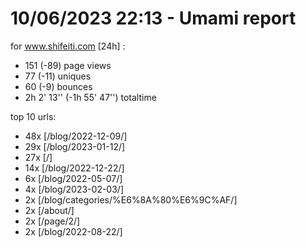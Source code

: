 # 10/06/2023 22:13 - Umami report
for www.shifeiti.com [24h] :

 - 151 (-89) page views
 - 77 (-11) uniques
 - 60 (-9) bounces
 - 2h 2' 13'' (-1h 55' 47'') totaltime


top 10 urls:
 - 48x [/blog/2022-12-09/]
 - 29x [/blog/2023-01-12/]
 - 27x [/]
 - 14x [/blog/2022-12-22/]
 - 6x [/blog/2022-05-07/]
 - 4x [/blog/2023-02-03/]
 - 2x [/blog/categories/%E6%8A%80%E6%9C%AF/]
 - 2x [/about/]
 - 2x [/page/2/]
 - 2x [/blog/2022-08-22/]


